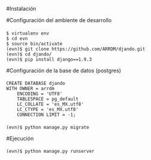 #Instalación

#Configuración del ambiente de desarrollo
####
	$ virtualenv env
	$ cd evn
	$ source bin/activate
	(evn)$ git clone https://github.com/ARRDM/djando.git
	(evn)$ cd djando/
	(evn)$ pip install django==1.9.3

#Configuración de la base de datos (postgres)

####
	CREATE DATABASE djando
  	WITH OWNER = arrdm
       	ENCODING = 'UTF8'
       	TABLESPACE = pg_default
       	LC_COLLATE = 'es_MX.utf8'
       	LC_CTYPE = 'es_MX.utf8'
       	CONNECTION LIMIT = -1;


####
	(evn)$ python manage.py migrate

#Ejecución

####
	(evn)$ python manage.py runserver